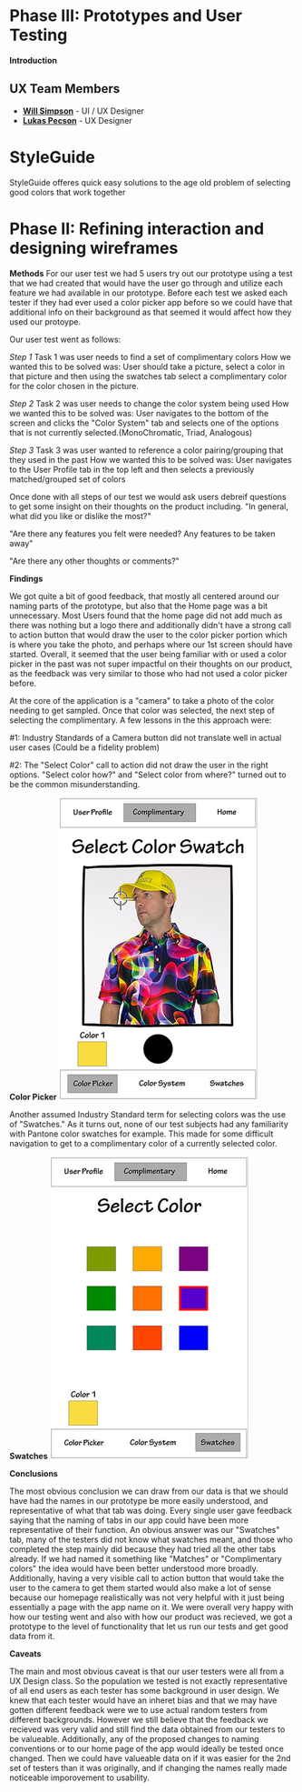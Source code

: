 # Phase III: Prototypes and User Testing

**Introduction**

## UX Team Members

* **[Will Simpson](https://usabilityengineering.github.io/ux-portfolio-wjsimpson-chico/)** - UI / UX Designer
* **[Lukas Pecson](https://usabilityengineering.github.io/ux-portfolio-Lpecson/)** - UX Designer

# StyleGuide

StyleGuide offeres quick easy solutions to the age old problem of selecting good colors that work together

# Phase II: Refining interaction and designing wireframes

**Methods**
For our user test we had 5 users try out our prototype using a test that we had created that would have the user go through and utilize each feature we had available in our prototype. Before each test we asked each tester if they had ever used a color picker app before so we could have that additional info on their background as that seemed it would affect how they used our protoype.

Our user test went as follows:

*Step 1*
Task 1 was user needs to find a set of complimentary colors
How we wanted this to be solved was: User should take a picture, select a color in that picture and then using the swatches tab select a complimentary color for the color chosen in the picture.

*Step 2*
Task 2 was user needs to change the color system being used
How we wanted this to be solved was: User navigates to the bottom of the screen and clicks the "Color System" tab and selects one of the options that is not currently selected.(MonoChromatic, Triad, Analogous)

*Step 3*
Task 3 was user wanted to reference a color pairing/grouping that they used in the past
How we wanted this to be solved was: User navigates to the User Profile tab in the top left and then selects a previously matched/grouped set of colors

Once done with all steps of our test we would ask users debreif questions to get some insight on their thoughts on the product including.
"In general, what did you like or dislike the most?"

"Are there any features you felt were needed? Any features to be taken away"

"Are there any other thoughts or comments?"


**Findings**

We got quite a bit of good feedback, that mostly all centered around our naming parts of the prototype, but also that the Home page was a bit unnecessary. 
Most Users found that the home page did not add much as there was nothing but a logo there and additionally didn't have a strong call to action button that would draw the user to the color picker portion which is where you take the photo, and perhaps where our 1st screen should have started. Overall, it seemed that the user being familiar with or used a color picker in the past was not super impactful on their thoughts on our product, as the feedback was very similar to those who had not used a color picker before.

At the core of the application is a "camera" to take a photo of the color needing to get sampled. Once that color was selected, the next step of selecting the complimentary. A few lessons in the this approach were:

#1: Industry Standards of a Camera button did not translate well in actual user cases (Could be a fidelity problem)

#2: The "Select Color" call to action did not draw the user in the right options. "Select color how?" and "Select color from where?" turned out to be the common misunderstanding.

**Color Picker**
![Image](color_pick.jpg)

Another assumed Industry Standard term for selecting colors was the use of "Swatches." As it turns out, none of our test subjects had any familiarity with Pantone color swatches for example. This made for some difficult navigation to get to a complimentary color of a currently selected color.

**Swatches**
![Image](swatches.jpg)

**Conclusions**

The most obvious conclusion we can draw from our data is that we should have had the names in our prototype be more easily understood, and representative of what that tab was doing. Every single user gave feedback saying that the naming of tabs in our app could have been more representative of their function. An obvious answer was our "Swatches" tab, many of the testers did not know what swatches meant, and those who completed the step mainly did because they had tried all the other tabs already. If we had named it something like "Matches" or "Complimentary colors" the idea would have been better understood more broadly. Additionally, having a very visible call to action button that would take the user to the camera to get them started would also make a lot of sense because our homepage realistically was not very helpful with it just being essentially a page with the app name on it. We were overall very happy with how our testing went and also with how our product was recieved, we got a prototype to the level of functionality that let us run our tests and get good data from it.

**Caveats**

The main and most obvious caveat is that our user testers were all from a UX Design class. So the population we tested is not exactly representative of all end users as each tester has some background in user design. We knew that each tester would have an inheret bias and that we may have gotten different feedback were we to use actual random testers from different backgrounds. However we still believe that the feedback we recieved was very valid and still find the data obtained from our testers to be valueable. Additionally, any of the proposed changes to naming conventions or to our home page of the app would ideally be tested once changed. Then we could have valueable data on if it was easier for the 2nd set of testers than it was originally, and if changing the names really made noticeable imporovement to usability.
